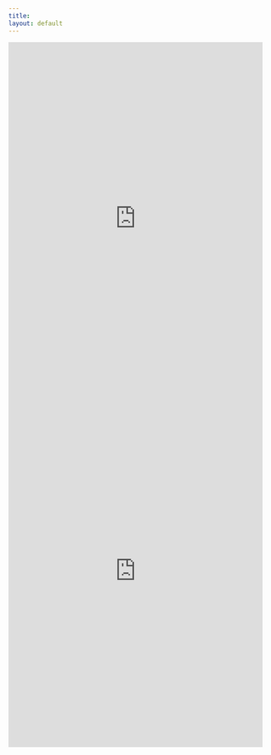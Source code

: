 ```yaml
---
title: 
layout: default
---
```


<iframe src="http://mathworld.wolfram.com//images/gifs/convgaus.gif" width="100%" height="700px;" style="border:none;"></iframe>


<iframe src="https://cs231n.github.io/assets/conv-demo/index.html" width="100%" height="700px;" style="border:none;"></iframe>
